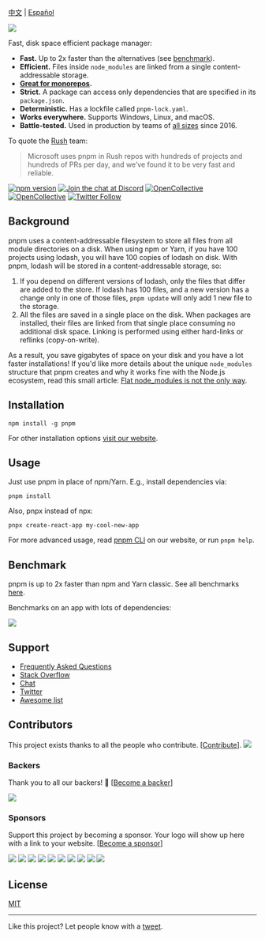 [中文](https://pnpm.io/zh/) | [Español](https://pnpm.io/es/)

![](https://i.imgur.com/qlW1eEG.png)

Fast, disk space efficient package manager:

* **Fast.** Up to 2x faster than the alternatives (see [benchmark](#benchmark)).
* **Efficient.** Files inside `node_modules` are linked from a single content-addressable storage.
* **[Great for monorepos](https://pnpm.io/workspaces).**
* **Strict.** A package can access only dependencies that are specified in its `package.json`.
* **Deterministic.** Has a lockfile called `pnpm-lock.yaml`.
* **Works everywhere.** Supports Windows, Linux, and macOS.
* **Battle-tested.** Used in production by teams of [all sizes](https://pnpm.io/users) since 2016.
  
To quote the [Rush](https://rushjs.io/) team:

> Microsoft uses pnpm in Rush repos with hundreds of projects and hundreds of PRs per day, and we’ve found it to be very fast and reliable.

[![npm version](https://img.shields.io/npm/v/pnpm.svg)](https://www.npmjs.com/package/pnpm)
[![Join the chat at Discord](https://img.shields.io/discord/731599538665553971.svg)](https://r.pnpm.io/chat)
[![OpenCollective](https://opencollective.com/pnpm/backers/badge.svg)](#backers)
[![OpenCollective](https://opencollective.com/pnpm/sponsors/badge.svg)](#sponsors)
[![Twitter Follow](https://img.shields.io/twitter/follow/pnpmjs.svg?style=social&label=Follow)](https://twitter.com/pnpmjs)

## Background

pnpm uses a content-addressable filesystem to store all files from all module directories on a disk.
When using npm or Yarn, if you have 100 projects using lodash, you will have 100 copies of lodash on disk.
With pnpm, lodash will be stored in a content-addressable storage, so:

1. If you depend on different versions of lodash, only the files that differ are added to the store.
  If lodash has 100 files, and a new version has a change only in one of those files,
  `pnpm update` will only add 1 new file to the storage.
1. All the files are saved in a single place on the disk. When packages are installed, their files are linked
  from that single place consuming no additional disk space. Linking is performed using either hard-links or reflinks (copy-on-write).

As a result, you save gigabytes of space on your disk and you have a lot faster installations!
If you'd like more details about the unique `node_modules` structure that pnpm creates and
why it works fine with the Node.js ecosystem, read this small article: [Flat node_modules is not the only way](https://pnpm.io/blog/2020/05/27/flat-node-modules-is-not-the-only-way).

## Installation

```
npm install -g pnpm
```

For other installation options [visit our website](https://pnpm.io/installation).

## Usage

Just use pnpm in place of npm/Yarn. E.g., install dependencies via:

```
pnpm install
```

Also, pnpx instead of npx:

```
pnpx create-react-app my-cool-new-app
```

For more advanced usage, read [pnpm CLI](https://pnpm.io/pnpm-cli) on our website, or run `pnpm help`.

## Benchmark

pnpm is up to 2x faster than npm and Yarn classic. See all benchmarks [here](https://r.pnpm.io/benchmarks).

Benchmarks on an app with lots of dependencies:

![](https://cdn.rawgit.com/pnpm/benchmarks-of-javascript-package-managers/4329296/results/imgs/alotta-files.svg)

## Support

- [Frequently Asked Questions](https://pnpm.io/faq)
- [Stack Overflow](https://stackoverflow.com/questions/tagged/pnpm)
- [Chat](https://r.pnpm.io/chat)
- [Twitter](https://twitter.com/pnpmjs)
- [Awesome list](https://github.com/pnpm/awesome-pnpm)

## Contributors

This project exists thanks to all the people who contribute. [[Contribute](../../blob/main/CONTRIBUTING.md)].
<a href="../../graphs/contributors"><img src="https://opencollective.com/pnpm/contributors.svg?width=890&button=false" /></a>

### Backers

Thank you to all our backers! 🙏 [[Become a backer](https://opencollective.com/pnpm#backer)]

<a href="https://opencollective.com/pnpm#backers" target="_blank"><img src="https://opencollective.com/pnpm/backers.svg?width=890"></a>

### Sponsors

Support this project by becoming a sponsor. Your logo will show up here with a link to your website. [[Become a sponsor](https://opencollective.com/pnpm#sponsor)]

<a href="https://opencollective.com/pnpm/sponsor/0/website" target="_blank"><img src="https://opencollective.com/pnpm/sponsor/0/avatar.svg"></a>
<a href="https://opencollective.com/pnpm/sponsor/1/website" target="_blank"><img src="https://opencollective.com/pnpm/sponsor/1/avatar.svg"></a>
<a href="https://opencollective.com/pnpm/sponsor/2/website" target="_blank"><img src="https://opencollective.com/pnpm/sponsor/2/avatar.svg"></a>
<a href="https://opencollective.com/pnpm/sponsor/3/website" target="_blank"><img src="https://opencollective.com/pnpm/sponsor/3/avatar.svg"></a>
<a href="https://opencollective.com/pnpm/sponsor/4/website" target="_blank"><img src="https://opencollective.com/pnpm/sponsor/4/avatar.svg"></a>
<a href="https://opencollective.com/pnpm/sponsor/5/website" target="_blank"><img src="https://opencollective.com/pnpm/sponsor/5/avatar.svg"></a>
<a href="https://opencollective.com/pnpm/sponsor/6/website" target="_blank"><img src="https://opencollective.com/pnpm/sponsor/6/avatar.svg"></a>
<a href="https://opencollective.com/pnpm/sponsor/7/website" target="_blank"><img src="https://opencollective.com/pnpm/sponsor/7/avatar.svg"></a>
<a href="https://opencollective.com/pnpm/sponsor/8/website" target="_blank"><img src="https://opencollective.com/pnpm/sponsor/8/avatar.svg"></a>
<a href="https://opencollective.com/pnpm/sponsor/9/website" target="_blank"><img src="https://opencollective.com/pnpm/sponsor/9/avatar.svg"></a>

## License

[MIT](https://github.com/pnpm/pnpm/blob/main/LICENSE)

***

Like this project? Let people know with a [tweet](https://bit.ly/tweet-pnpm).
